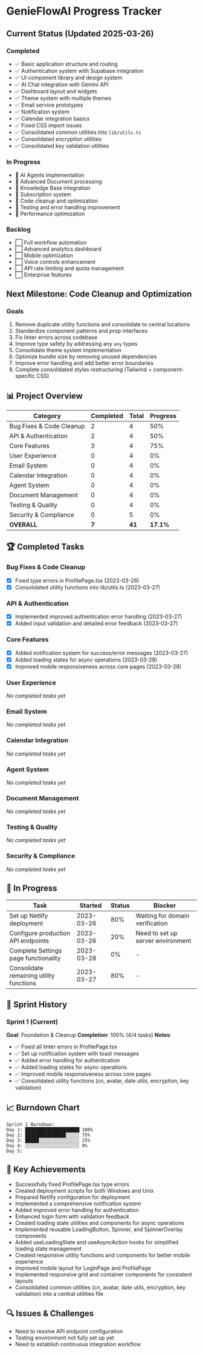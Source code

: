 # GenieFlowAI Progress Tracker

## Current Status (Updated 2025-03-26)

### Completed
- ✅ Basic application structure and routing
- ✅ Authentication system with Supabase integration
- ✅ UI component library and design system
- ✅ AI Chat integration with Gemini API
- ✅ Dashboard layout and widgets
- ✅ Theme system with multiple themes
- ✅ Email service prototypes
- ✅ Notification system
- ✅ Calendar integration basics
- ✅ Fixed CSS import issues
- ✅ Consolidated common utilities into `lib/utils.ts`
- ✅ Consolidated encryption utilities
- ✅ Consolidated key validation utilities

### In Progress
- 🔄 AI Agents implementation 
- 🔄 Advanced Document processing
- 🔄 Knowledge Base integration
- 🔄 Subscription system
- 🔄 Code cleanup and optimization
- 🔄 Testing and error handling improvement
- 🔄 Performance optimization

### Backlog
- ⬜ Full workflow automation
- ⬜ Advanced analytics dashboard
- ⬜ Mobile optimization
- ⬜ Voice controls enhancement
- ⬜ API rate limiting and quota management
- ⬜ Enterprise features

## Next Milestone: Code Cleanup and Optimization

### Goals
1. Remove duplicate utility functions and consolidate to central locations
2. Standardize component patterns and prop interfaces
3. Fix linter errors across codebase
4. Improve type safety by addressing any `any` types
5. Consolidate theme system implementation
6. Optimize bundle size by removing unused dependencies
7. Improve error handling and add better error boundaries
8. Complete consolidated styles restructuring (Tailwind + component-specific CSS)

## 📊 Project Overview

| Category | Completed | Total | Progress |
|----------|-----------|-------|----------|
| Bug Fixes & Code Cleanup | 2 | 4 | 50% |
| API & Authentication | 2 | 4 | 50% |
| Core Features | 3 | 4 | 75% |
| User Experience | 0 | 4 | 0% |
| Email System | 0 | 4 | 0% |
| Calendar Integration | 0 | 4 | 0% |
| Agent System | 0 | 4 | 0% |
| Document Management | 0 | 4 | 0% |
| Testing & Quality | 0 | 4 | 0% |
| Security & Compliance | 0 | 5 | 0% |
| **OVERALL** | **7** | **41** | **17.1%** |

## 🏆 Completed Tasks

### Bug Fixes & Code Cleanup
- [x] Fixed type errors in ProfilePage.tsx (2023-03-26)
- [x] Consolidated utility functions into lib/utils.ts (2023-03-27)

### API & Authentication
- [x] Implemented improved authentication error handling (2023-03-27)
- [x] Added input validation and detailed error feedback (2023-03-27)

### Core Features
- [x] Added notification system for success/error messages (2023-03-27)
- [x] Added loading states for async operations (2023-03-28)
- [x] Improved mobile responsiveness across core pages (2023-03-28)

### User Experience
*No completed tasks yet*

### Email System
*No completed tasks yet*

### Calendar Integration
*No completed tasks yet*

### Agent System
*No completed tasks yet*

### Document Management
*No completed tasks yet*

### Testing & Quality
*No completed tasks yet*

### Security & Compliance
*No completed tasks yet*

## 🚧 In Progress

| Task | Started | Status | Blocker |
|------|---------|--------|---------|
| Set up Netlify deployment | 2023-03-26 | 80% | Waiting for domain verification |
| Configure production API endpoints | 2023-03-26 | 20% | Need to set up server environment |
| Complete Settings page functionality | 2023-03-28 | 0% | - |
| Consolidate remaining utility functions | 2023-03-27 | 80% | - |

## 📝 Sprint History

### Sprint 1 (Current)
**Goal**: Foundation & Cleanup
**Completion**: 100% (4/4 tasks)
**Notes**: 
- ✅ Fixed all linter errors in ProfilePage.tsx
- ✅ Set up notification system with toast messages
- ✅ Added error handling for authentication
- ✅ Added loading states for async operations
- ✅ Improved mobile responsiveness across core pages
- ✅ Consolidated utility functions (cn, avatar, date utils, encryption, key validation)

## 📈 Burndown Chart

```
Sprint 1 Burndown:
Day 1: ████████████████████ 100%
Day 2: ███████████████░░░░░ 75%
Day 3: █████░░░░░░░░░░░░░░░ 25%
Day 4: ░░░░░░░░░░░░░░░░░░░░ 0%
Day 5: 
```

## 🌟 Key Achievements
- Successfully fixed ProfilePage.tsx type errors
- Created deployment scripts for both Windows and Unix
- Prepared Netlify configuration for deployment
- Implemented a comprehensive notification system
- Added improved error handling for authentication
- Enhanced login form with validation feedback
- Created loading state utilities and components for async operations
- Implemented reusable LoadingButton, Spinner, and SpinnerOverlay components
- Added useLoadingState and useAsyncAction hooks for simplified loading state management
- Created responsive utility functions and components for better mobile experience
- Improved mobile layout for LoginPage and ProfilePage
- Implemented responsive grid and container components for consistent layouts
- Consolidated common utilities (cn, avatar, date utils, encryption, key validation) into a central utilities file

## 🔍 Issues & Challenges
- Need to resolve API endpoint configuration
- Testing environment not fully set up yet
- Need to establish continuous integration workflow